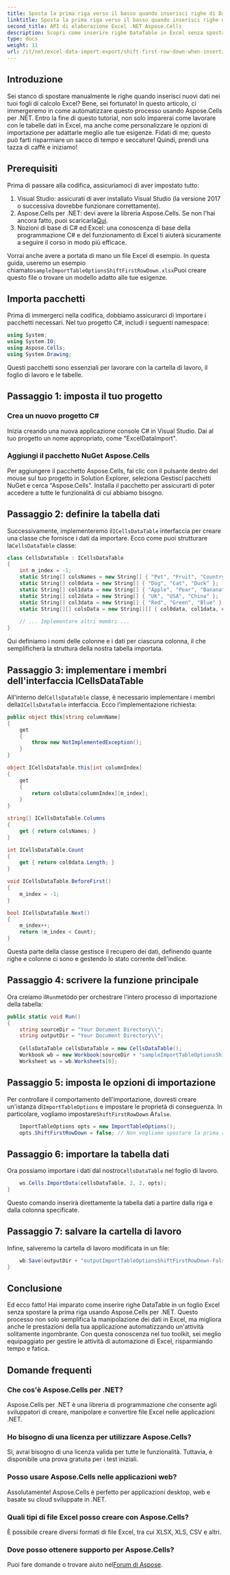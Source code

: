 ```yaml
---
title: Sposta la prima riga verso il basso quando inserisci righe di DataTable in Excel
linktitle: Sposta la prima riga verso il basso quando inserisci righe di DataTable in Excel
second_title: API di elaborazione Excel .NET Aspose.Cells
description: Scopri come inserire righe DataTable in Excel senza spostare la prima riga verso il basso utilizzando Aspose.Cells per .NET. Guida passo passo per un'automazione senza sforzo.
type: docs
weight: 11
url: /it/net/excel-data-import-export/shift-first-row-down-when-inserting-cells-datatable-rows-in-excel/
---
```

## Introduzione

Sei stanco di spostare manualmente le righe quando inserisci nuovi dati nei tuoi fogli di calcolo Excel? Bene, sei fortunato! In questo articolo, ci immergeremo in come automatizzare questo processo usando Aspose.Cells per .NET. Entro la fine di questo tutorial, non solo imparerai come lavorare con le tabelle dati in Excel, ma anche come personalizzare le opzioni di importazione per adattarle meglio alle tue esigenze. Fidati di me; questo può farti risparmiare un sacco di tempo e seccature! Quindi, prendi una tazza di caffè e iniziamo!

## Prerequisiti

Prima di passare alla codifica, assicuriamoci di aver impostato tutto:

1. Visual Studio: assicurati di aver installato Visual Studio (la versione 2017 o successiva dovrebbe funzionare correttamente).
2.  Aspose.Cells per .NET: devi avere la libreria Aspose.Cells. Se non l'hai ancora fatto, puoi scaricarla[Qui](https://releases.aspose.com/cells/net/).
3. Nozioni di base di C# ed Excel: una conoscenza di base della programmazione C# e del funzionamento di Excel ti aiuterà sicuramente a seguire il corso in modo più efficace.

 Vorrai anche avere a portata di mano un file Excel di esempio. In questa guida, useremo un esempio chiamato`sampleImportTableOptionsShiftFirstRowDown.xlsx`Puoi creare questo file o trovare un modello adatto alle tue esigenze.

## Importa pacchetti

Prima di immergerci nella codifica, dobbiamo assicurarci di importare i pacchetti necessari. Nel tuo progetto C#, includi i seguenti namespace:

```csharp
using System;
using System.IO;
using Aspose.Cells;
using System.Drawing;
```

Questi pacchetti sono essenziali per lavorare con la cartella di lavoro, il foglio di lavoro e le tabelle.

## Passaggio 1: imposta il tuo progetto

### Crea un nuovo progetto C#

Inizia creando una nuova applicazione console C# in Visual Studio. Dai al tuo progetto un nome appropriato, come "ExcelDataImport".

### Aggiungi il pacchetto NuGet Aspose.Cells

Per aggiungere il pacchetto Aspose.Cells, fai clic con il pulsante destro del mouse sul tuo progetto in Solution Explorer, seleziona Gestisci pacchetti NuGet e cerca "Aspose.Cells". Installa il pacchetto per assicurarti di poter accedere a tutte le funzionalità di cui abbiamo bisogno.

## Passaggio 2: definire la tabella dati

 Successivamente, implementeremo il`ICellsDataTable` interfaccia per creare una classe che fornisce i dati da importare. Ecco come puoi strutturare la`CellsDataTable` classe:

```csharp
class CellsDataTable : ICellsDataTable
{
    int m_index = -1;
    static String[] colsNames = new String[] { "Pet", "Fruit", "Country", "Color" };
    static String[] col0data = new String[] { "Dog", "Cat", "Duck" };
    static String[] col1data = new String[] { "Apple", "Pear", "Banana" };
    static String[] col2data = new String[] { "UK", "USA", "China" };
    static String[] col3data = new String[] { "Red", "Green", "Blue" };
    static String[][] colsData = new String[][] { col0data, col1data, col2data, col3data };
    
    // ... Implementare altri membri ...
}
```

Qui definiamo i nomi delle colonne e i dati per ciascuna colonna, il che semplificherà la struttura della nostra tabella importata.

## Passaggio 3: implementare i membri dell'interfaccia ICellsDataTable

 All'interno del`CellsDataTable` classe, è necessario implementare i membri della`ICellsDataTable` interfaccia. Ecco l'implementazione richiesta:

```csharp
public object this[string columnName]
{
    get
    {
        throw new NotImplementedException();
    }
}

object ICellsDataTable.this[int columnIndex]
{
    get
    {
        return colsData[columnIndex][m_index];
    }
}

string[] ICellsDataTable.Columns
{
    get { return colsNames; }
}

int ICellsDataTable.Count
{
    get { return col0data.Length; }
}

void ICellsDataTable.BeforeFirst()
{
    m_index = -1;
}

bool ICellsDataTable.Next()
{
    m_index++;
    return (m_index < Count);
}
```

Questa parte della classe gestisce il recupero dei dati, definendo quante righe e colonne ci sono e gestendo lo stato corrente dell'indice.

## Passaggio 4: scrivere la funzione principale

 Ora creiamo il`Run`metodo per orchestrare l'intero processo di importazione della tabella:

```csharp
public static void Run()
{
    string sourceDir = "Your Document Directory\\";
    string outputDir = "Your Document Directory\\";
    
    CellsDataTable cellsDataTable = new CellsDataTable();
    Workbook wb = new Workbook(sourceDir + "sampleImportTableOptionsShiftFirstRowDown.xlsx");
    Worksheet ws = wb.Worksheets[0];
```

## Passaggio 5: imposta le opzioni di importazione

 Per controllare il comportamento dell'importazione, dovresti creare un'istanza di`ImportTableOptions` e impostare le proprietà di conseguenza. In particolare, vogliamo impostare`ShiftFirstRowDown` A`false`.

```csharp
    ImportTableOptions opts = new ImportTableOptions();
    opts.ShiftFirstRowDown = false; // Non vogliamo spostare la prima riga verso il basso
```

## Passaggio 6: importare la tabella dati

 Ora possiamo importare i dati dal nostro`CellsDataTable` nel foglio di lavoro.

```csharp
    ws.Cells.ImportData(cellsDataTable, 2, 2, opts);
}
```

Questo comando inserirà direttamente la tabella dati a partire dalla riga e dalla colonna specificate.

## Passaggio 7: salvare la cartella di lavoro

Infine, salveremo la cartella di lavoro modificata in un file:

```csharp
    wb.Save(outputDir + "outputImportTableOptionsShiftFirstRowDown-False.xlsx");
}
```

## Conclusione

Ed ecco fatto! Hai imparato come inserire righe DataTable in un foglio Excel senza spostare la prima riga usando Aspose.Cells per .NET. Questo processo non solo semplifica la manipolazione dei dati in Excel, ma migliora anche le prestazioni della tua applicazione automatizzando un'attività solitamente ingombrante. Con questa conoscenza nel tuo toolkit, sei meglio equipaggiato per gestire le attività di automazione di Excel, risparmiando tempo e fatica.

## Domande frequenti

### Che cos'è Aspose.Cells per .NET?
Aspose.Cells per .NET è una libreria di programmazione che consente agli sviluppatori di creare, manipolare e convertire file Excel nelle applicazioni .NET.

### Ho bisogno di una licenza per utilizzare Aspose.Cells?
Sì, avrai bisogno di una licenza valida per tutte le funzionalità. Tuttavia, è disponibile una prova gratuita per i test iniziali.

### Posso usare Aspose.Cells nelle applicazioni web?
Assolutamente! Aspose.Cells è perfetto per applicazioni desktop, web e basate su cloud sviluppate in .NET.

### Quali tipi di file Excel posso creare con Aspose.Cells?
È possibile creare diversi formati di file Excel, tra cui XLSX, XLS, CSV e altri.

### Dove posso ottenere supporto per Aspose.Cells?
 Puoi fare domande o trovare aiuto nel[Forum di Aspose](https://forum.aspose.com/c/cells/9).